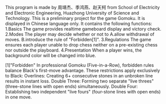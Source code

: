 This program is made by 周靖杰、季鸿燕、赵天柯 from School of Electricity and Electronic Engineering, Huazhong University of Science and Technology.
This is a preliminary project for the game Gomoku. It is displayed in Chinese language only.
It contains the following functions:
1.Basics
The game provides realtime gameboard display and victory check.
2.Modes
The player may decide whether or not to 
A.allow withdrawal of moves.
B.introduce the rule of "Forbidden[1]".
3.Regulations
The game ensures each player unable to drop chess neither on a pre-existing chess nor outside the playboard.
4.Presentation
When a player wins, the background color will be changed into blue.

[1]"Forbidden"
In professional Gomoku (Five-in-a-Row), forbidden rules balance Black's first-move advantage. These restrictions apply exclusively to Black:
Overlines: Creating 6+ consecutive stones in an unbroken line results in instant loss.
Double Three: Forming two separate "live threes" (three-stone lines with open ends) simultaneously.
Double Four: Establishing two independent "live fours" (four-stone lines with open ends) in one move.
